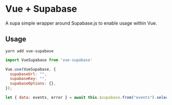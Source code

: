 # Vue + Supabase

A supa simple wrapper around Supabase.js to enable usage within Vue.

## Usage

```
yarn add vue-supabase
```


```js
import VueSupabase from 'vue-supabase'

Vue.use(VueSupabase, {
  supabaseUrl: "",
  supabaseKey: "",
  supabaseOptions: {},
});
```

```js
let { data: events, error } = await this.$supabase.from("events").select("*");
```

